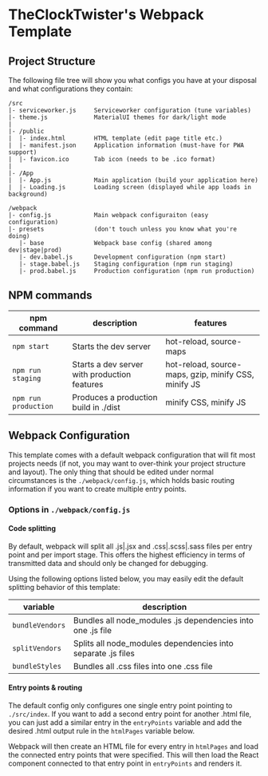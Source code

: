 # TheClockTwister's Webpack Template

## Project Structure
The following file tree will show you what configs you have at your
disposal and what configurations they contain:
```
/src
|- serviceworker.js     Serviceworker configuration (tune variables)
|- theme.js             MaterialUI themes for dark/light mode
|
|- /public
|  |- index.html        HTML template (edit page title etc.)
|  |- manifest.json     Application information (must-have for PWA support)
|  |- favicon.ico       Tab icon (needs to be .ico format)
|
|- /App
|  |- App.js            Main application (build your application here)
|  |- Loading.js        Loading screen (displayed while app loads in background)

/webpack
|- config.js            Main webpack configuraiton (easy configuration)
|- presets              (don't touch unless you know what you're doing)
   |- base              Webpack base config (shared among dev|stage|prod)
   |- dev.babel.js      Development configuration (npm start)
   |- stage.babel.js    Staging configuration (npm run staging)
   |- prod.babel.js     Production configuration (npm run production)
```

## NPM commands
| npm command           | description                                   | features
|-----------------------|-----------------------------------------------|-----------------------------------
|`npm start`            | Starts the dev server                         | hot-reload, source-maps
| `npm run staging`     | Starts a dev server with production features  | hot-reload, source-maps, gzip, minify CSS, minify JS
| `npm run production`  | Produces a production build in ./dist         | minify CSS, minify JS


## Webpack Configuration
This template comes with a default webpack configuration that will fit most projects needs (if not, you may want
to over-think your project structure and layout). The only thing that should be edited under normal circumstances
is the `./webpack/config.js`, which holds basic routing information if you want to create multiple entry points.

### Options in `./webpack/config.js`

#### Code splitting
By default, webpack will split all .js|.jsx and .css|.scss|.sass files per entry point and per import stage.
This offers the highest efficiency in terms of transmitted data and should only be changed for debugging.

Using the following options listed below, you may easily edit the default splitting behavior of this template:

| variable        | description                               
|-----------------|---------------------------------------------
| `bundleVendors` | Bundles all node_modules .js dependencies into one .js file                       
| `splitVendors`  | Splits all node_modules dependencies into separate .js files
| `bundleStyles`  | Bundles all .css files into one .css file

#### Entry points & routing
The default config only configures one single entry point pointing to `./src/index`. If you want to add a second
entry point for another .html file, you can just add a similar entry in the `entryPoints` variable and add the desired
.html output rule in the `htmlPages` variable below.

Webpack will then create an HTML file for every entry in `htmlPages` and load the connected entry points that were
specified. This will then load the React component connected to that entry point in `entryPoints` and renders it.
